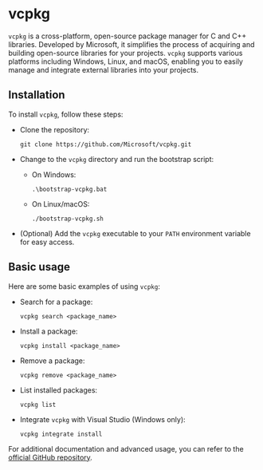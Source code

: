 # vcpkg

`vcpkg` is a cross-platform, open-source package manager for C and C++ libraries. Developed by Microsoft, it simplifies the process of acquiring and building open-source libraries for your projects. `vcpkg` supports various platforms including Windows, Linux, and macOS, enabling you to easily manage and integrate external libraries into your projects.

## Installation

To install `vcpkg`, follow these steps:

- Clone the repository:

   ```
   git clone https://github.com/Microsoft/vcpkg.git
   ```

- Change to the `vcpkg` directory and run the bootstrap script:

   - On Windows:
     
     ```
     .\bootstrap-vcpkg.bat
     ```

   - On Linux/macOS:

     ```
     ./bootstrap-vcpkg.sh
     ```

- (Optional) Add the `vcpkg` executable to your `PATH` environment variable for easy access.

## Basic usage

Here are some basic examples of using `vcpkg`:

- Search for a package:

  ```
  vcpkg search <package_name>
  ```

- Install a package:

  ```
  vcpkg install <package_name>
  ```

- Remove a package:

  ```
  vcpkg remove <package_name>
  ```

- List installed packages:

  ```
  vcpkg list
  ```

- Integrate `vcpkg` with Visual Studio (Windows only):

  ```
  vcpkg integrate install
  ```

For additional documentation and advanced usage, you can refer to the [official GitHub repository](https://github.com/microsoft/vcpkg).